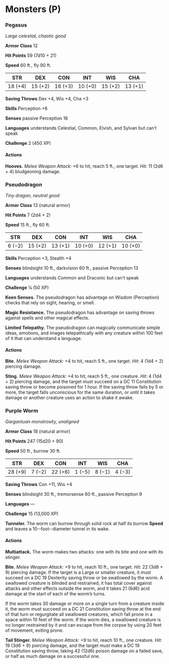 # Monsters (P)

### Pegasus

*Large celestial, chaotic good*

**Armor Class** 12

**Hit Points** 59 (7d10 + 21)

**Speed** 60 ft., fly 90 ft.

|STR|DEX|CON|INT|WIS|CHA|
|--- |--- |--- |--- |--- |--- |
|18 (+4)|15 (+2)|16 (+3)|10 (+0)|15 (+2)|13 (+1)|

**Saving Throws** Dex +4, Wis +4, Cha +3

**Skills** Perception +6

**Senses** passive Perception 16

**Languages** understands Celestial, Common, Elvish, and Sylvan but can’t speak

**Challenge** 2 (450 XP)

#### Actions

**Hooves.** *Melee Weapon Attack:* +6 to hit, reach 5 ft., one target. *Hit:* 11 (2d6 + 4) bludgeoning damage.

### Pseudodragon

*Tiny dragon, neutral good*

**Armor Class** 13 (natural armor)

**Hit Points** 7 (2d4 + 2)

**Speed** 15 ft., fly 60 ft.

|STR|DEX|CON|INT|WIS|CHA|
|--- |--- |--- |--- |--- |--- |
|6 (−2)|15 (+2)|13 (+1)|10 (+0)|12 (+1)|10 (+0)|

**Skills** Perception +3, Stealth +4

**Senses** blindsight 10 ft., darkvision 60 ft., passive Perception 13

**Languages** understands Common and Draconic but can’t speak

**Challenge** &frac14; (50 XP)

**Keen Senses.** The pseudodragon has advantage on Wisdom (Perception) checks that rely on sight, hearing, or smell.

**Magic Resistance.** The pseudodragon has advantage on saving throws against spells and other magical effects.

**Limited Telepathy.** The pseudodragon can magically communicate simple ideas, emotions, and images telepathically with any creature within 100 feet of it that can understand a language.

#### Actions

**Bite.** *Melee Weapon Attack:* +4 to hit, reach 5 ft., one target. *Hit:* 4 (1d4 + 2) piercing damage.

**Sting.** *Melee Weapon Attack:* +4 to hit, reach 5 ft., one creature. *Hit:* 4 (1d4 + 2) piercing damage, and the target must succeed on a DC 11 Constitution saving throw or become poisoned for 1 hour. If the saving throw fails by 5 or more, the target falls unconscious for the same duration, or until it takes damage or another creature uses an action to shake it awake.

### Purple Worm

*Gargantuan monstrosity, unaligned*

**Armor Class** 18 (natural armor)

**Hit Points** 247 (15d20 + 90)

**Speed** 50 ft., burrow 30 ft.

|STR|DEX|CON|INT|WIS|CHA|
|--- |--- |--- |--- |--- |--- |
|28 (+9)|7 (−2)|22 (+6)|1 (−5)|8 (−1)|4 (−3)|

**Saving Throws** Con +11, Wis +4

**Senses** blindsight 30 ft., tremorsense 60 ft., passive Perception 9

**Languages** —

**Challenge** 15 (13,000 XP)

**Tunneler.** The worm can burrow through solid rock at half its burrow **Speed** and leaves a 10-­‐foot-­‐diameter tunnel in its wake.

#### Actions

**Multiattack.** The worm makes two attacks: one with its bite and one with its stinger.

**Bite.** *Melee Weapon Attack:* +9 to hit, reach 10 ft., one target. *Hit:* 22 (3d8 + 9) piercing damage. If the target is a Large or smaller creature, it must succeed on a DC 19 Dexterity saving throw or be swallowed by the worm. A swallowed creature is blinded and restrained, it has total cover against attacks and other effects outside the worm, and it takes 21 (6d6) acid damage at the start of each of the worm’s turns.

If the worm takes 30 damage or more on a single turn from a creature inside it, the worm must succeed on a DC 21 Constitution saving throw at the end of that turn or regurgitate all swallowed creatures, which fall prone in a space within 10 feet of the worm. If the worm dies, a swallowed creature is no longer restrained by it and can escape from the corpse by using 20 feet of movement, exiting prone.

**Tail Stinger.** *Melee Weapon Attack:* +9 to hit, reach 10 ft., one creature. *Hit:* 19 (3d6 + 9) piercing damage, and the target must make a DC 19 Constitution saving throw, taking 42 (12d6) poison damage on a failed save, or half as much damage on a successful one.

